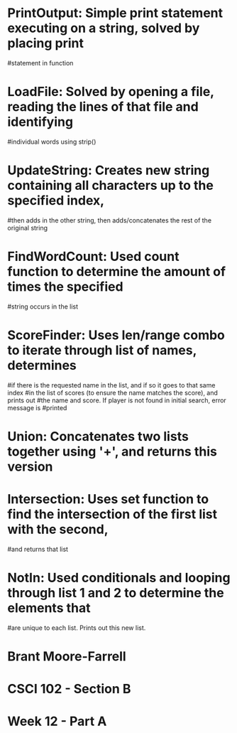 # PrintOutput: Simple print statement executing on a string, solved by placing print 
#statement in function

# LoadFile: Solved by opening a file, reading the lines of that file and identifying 
#individual words using strip()

# UpdateString: Creates new string containing all characters up to the specified index,
#then adds in the other string, then adds/concatenates the rest of the original string

# FindWordCount: Used count function to determine the amount of times the specified
#string occurs in the list

# ScoreFinder: Uses len/range combo to iterate through list of names, determines
#if there is the requested name in the list, and if so it goes to that same index
#in the list of scores (to ensure the name matches the score), and prints out
#the name and score. If player is not found in initial search, error message is 
#printed

# Union: Concatenates two lists together using '+', and returns this version

# Intersection: Uses set function to find the intersection of the first list with the second,
#and returns that list

# NotIn: Used conditionals and looping through list 1 and 2 to determine the elements that
#are unique to each list. Prints out this new list.

# Brant Moore-Farrell
# CSCI 102 - Section B
# Week 12 - Part A